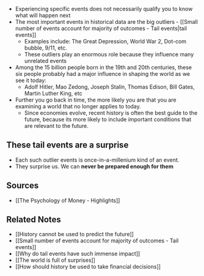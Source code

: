 - Experiencing specific events does not necessarily qualify you to know what will happen next
- The most important events in historical data are the big outliers - [[Small number of events account for majority of outcomes - Tail events|tail events]]
	- Examples include: The Great Depression, World War 2, Dot-com bubble, 9/11, etc.
	- These outliers play an enormous role because they influence many unrelated events
 - Among the 15 billion people born in the 19th and 20th centuries, these six people probably had a major influence in shaping the world as we see it today:
	 - Adolf Hitler, Mao Zedong, Joseph Stalin, Thomas Edison, Bill Gates, Martin Luther King, etc
- Further you go back in time, the more likely you are that you are examining a world that no longer applies to today.
	- Since economies evolve, recent history is often the best guide to the future, because its more likely to include important conditions that are relevant to the future.

## These tail events are a surprise
- Each such outlier events is once-in-a-millenium kind of an event.
- They surprise us. We can **never be prepared enough for them**

## Sources
- [[The Psychology of Money - Highlights]]

## Related Notes
- [[History cannot be used to predict the future]]
- [[Small number of events account for majority of outcomes - Tail events]]
- [[Why do tail events have such immense impact]]
- [[The world is full of surprises]]
- [[How should history be used to take financial decisions]]